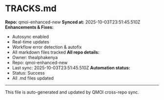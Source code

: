 # TRACKS.md

**Repo:** qmoi-enhanced-new
**Synced at:** 2025-10-03T23:51:45.510Z
**Enhancements & Fixes:**
- Autosync enabled
- Real-time updates
- Workflow error detection & autofix
- All markdown files tracked
**All repo details:**
- Owner: thealphakenya
- Repo: qmoi-enhanced-new
- Last sync: 2025-10-03T23:51:45.510Z
**Automation status:**
- Status: Success
- All .md files updated
---
This file is auto-generated and updated by QMOI cross-repo sync.
